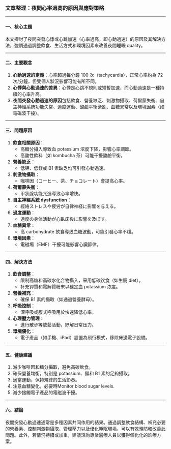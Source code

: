 ### 文章整理：夜間心率過高的原因與應對策略

---

#### 一、核心主題  
本文探討了夜間突發心悸或心跳加速（心率過高，即心動過速）的原因及其解決方法，強調通過調整飲食、生活方式和環境因素來改善夜間睡眠 quality。

---

#### 二、主要觀念  
1. **心動過速的定義**：心率超過每分鐘 100 次（tachycardia），正常心率約為 72 次/分鐘，但受個人狀況影響可能有所不同。
2. **心悸與心動過速的差異**：心悸是心跳不規則或短暫加速，而心動過速是一種持續的心率升高。
3. **夜間突發心動過速的原因**包括飲食、營養缺乏、刺激物攝取、荷爾蒙失衡、自主神經系統功能失常、過度運動、酸鹼平衡紊亂、血糖異常以及環境因素（如電磁波干擾）。

---

#### 三、問題原因  
1. **飲食相關原因**：
   - 高糖分攝入導致血 potassium 浓度下降，影響心率調節。
   - 高酸性飲料（如 kombucha 茶）可能干擾酸鹼平衡。
2. **營養缺乏**：
   - 低钾、低鎂或 B1 素缺乏均可引發心動過速。
3. **刺激物攝取**：
   - 咖啡因（コーヒー、茶、チョコレート）會提高心率。
4. **荷爾蒙失衡**：
   - 甲狀腺功能亢進導致心率增快。
5. **自主神經系統 dysfunction**：
   - 經絡ストレスや疲労が自律神経に影響を与える。
6. **過度運動**：
   - 過度の身体活動が心臥床後に影響を及ぼす。
7. **血糖異常**：
   - 高 carbohydrate 飲食導致血糖波動，可能引發心率不穩。
8. **環境因素**：
   - 電磁場（EMF）干擾可能影響心臟節律。

---

#### 四、解決方法  
1. **飲食調整**：
   - 限制高糖和高碳水化合物攝入，采用低碳饮食（如生酮 diet）。
   - 补充钾質和電解質粉末以穩定血 potassium 浓度。
2. **營養補充**：
   - 確保 B1 素的攝取（如通過營養酵母）。
3. **呼吸控制**：
   - 深呼吸或腹式呼吸用於快速降低心率。
4. **心理壓力管理**：
   - 進行散步等放鬆活動，紓解日常压力。
5. **環境優化**：
   - 電子產品（如手機、iPad）設置為飛行模式，移除床邊電子設備。

---

#### 五、健康建議  
1. 減少咖啡因和糖分攝取，避免高碳飲食。
2. 確保營養均衡，特別是 potassium、鎂和 B1 素的足夠攝取。
3. 適當運動，保持規律的生活節奏。
4. 注意血糖變化，必要時Monitor blood sugar levels.
5. 減少接觸電子產品的電磁波干擾。

---

#### 六、結論  
夜間突發心動過速通常是多種因素共同作用的結果。通過調整飲食結構、補充必要的營養素、控制刺激物攝取、管理壓力以及優化睡眠環境，可以有效預防和改善此問題。此外，若情況持續或加重，建議諮詢專業醫療人員以獲得個化化的診療方案。